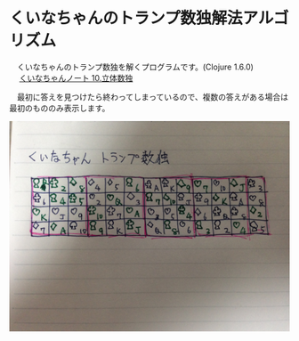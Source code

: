 # くいなちゃんのトランプ数独解法アルゴリズム

　くいなちゃんのトランプ数独を解くプログラムです。(Clojure 1.6.0)  
　
[くいなちゃんノート 10.立体数独](http://kuina.ch/note/10)  

　最初に答えを見つけたら終わってしまっているので、複数の答えがある場合は最初のもののみ表示します。

![答え](/resources/kuina-sudoku.jpg)

